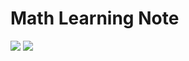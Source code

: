 # Math Learning Note
![](https://betterexplained.com/wp-content/uploads/trig/trig-overall.png)
![](https://betterexplained.com/wp-content/uploads/trig/trig-identities.png)
